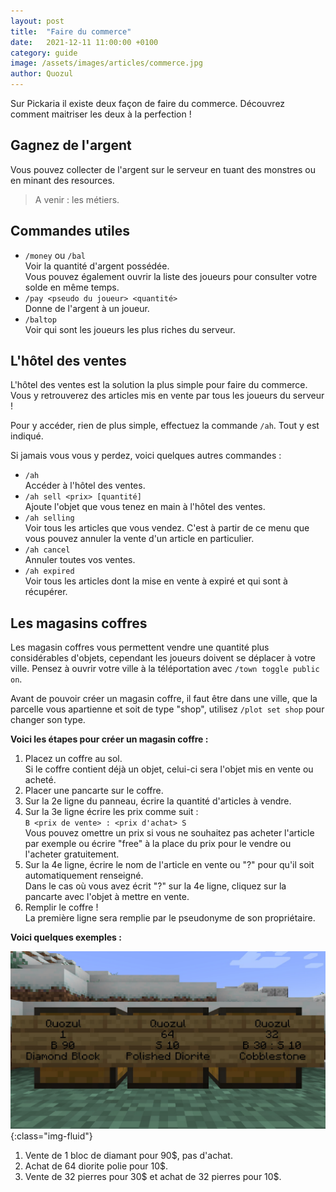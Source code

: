 ```yaml
---
layout: post
title:  "Faire du commerce"
date:   2021-12-11 11:00:00 +0100
category: guide
image: /assets/images/articles/commerce.jpg
author: Quozul
---
```

Sur Pickaria il existe deux façon de faire du commerce. Découvrez comment maitriser les deux à la perfection !

## Gagnez de l'argent

Vous pouvez collecter de l'argent sur le serveur en tuant des monstres ou en minant des resources.

> A venir : les métiers.

## Commandes utiles

- `/money` ou `/bal`  
Voir la quantité d'argent possédée.  
Vous pouvez également ouvrir la liste des joueurs pour consulter votre solde en même temps.
- `/pay <pseudo du joueur> <quantité>`  
Donne de l'argent à un joueur.
- `/baltop`  
Voir qui sont les joueurs les plus riches du serveur.

## L'hôtel des ventes

L'hôtel des ventes est la solution la plus simple pour faire du commerce. Vous y retrouverez des articles mis en vente par tous les joueurs du serveur !

Pour y accéder, rien de plus simple, effectuez la commande `/ah`. Tout y est indiqué.

Si jamais vous vous y perdez, voici quelques autres commandes :
- `/ah`  
Accéder à l'hôtel des ventes.
- `/ah sell <prix> [quantité]`  
Ajoute l'objet que vous tenez en main à l'hôtel des ventes.
- `/ah selling`  
Voir tous les articles que vous vendez. C'est à partir de ce menu que vous pouvez annuler la vente d'un article en particulier.
- `/ah cancel`  
Annuler toutes vos ventes.
- `/ah expired`  
Voir tous les articles dont la mise en vente à expiré et qui sont à récupérer.

## Les magasins coffres

Les magasin coffres vous permettent vendre une quantité plus considérables d'objets, cependant les joueurs doivent se déplacer à votre ville. Pensez à ouvrir votre ville à la téléportation avec `/town toggle public on`.

Avant de pouvoir créer un magasin coffre, il faut être dans une ville, que la parcelle vous apartienne et soit de type "shop", utilisez `/plot set shop` pour changer son type.

**Voici les étapes pour créer un magasin coffre :**
1. Placez un coffre au sol.  
Si le coffre contient déjà un objet, celui-ci sera l'objet mis en vente ou acheté.
2. Placer une pancarte sur le coffre.
3. Sur la 2e ligne du panneau, écrire la quantité d'articles à vendre.
4. Sur la 3e ligne écrire les prix comme suit :  
`B <prix de vente> : <prix d'achat> S`  
Vous pouvez omettre un prix si vous ne souhaitez pas acheter l'article par exemple ou écrire "free" à la place du prix pour le vendre ou l'acheter gratuitement.
5. Sur la 4e ligne, écrire le nom de l'article en vente ou "?" pour qu'il soit automatiquement renseigné.  
Dans le cas où vous avez écrit "?" sur la 4e ligne, cliquez sur la pancarte avec l'objet à mettre en vente.
6. Remplir le coffre !  
La première ligne sera remplie par le pseudonyme de son propriétaire.

**Voici quelques exemples :**

![ChestShops](/assets/images/articles/chestshops.jpg){:class="img-fluid"}

1. Vente de 1 bloc de diamant pour 90$, pas d'achat.
2. Achat de 64 diorite polie pour 10$.
3. Vente de 32 pierres pour 30$ et achat de 32 pierres pour 10$.